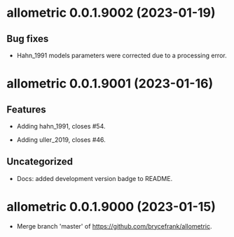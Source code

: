 <!-- NEWS.md is maintained by https://cynkra.github.io/fledge, do not edit -->

# allometric 0.0.1.9002 (2023-01-19)

## Bug fixes

- Hahn_1991 models parameters were corrected due to a processing error.


# allometric 0.0.1.9001 (2023-01-16)

## Features

- Adding hahn_1991, closes #54.

- Adding uller_2019, closes #46.

## Uncategorized

- Docs: added development version badge to README.


# allometric 0.0.1.9000 (2023-01-15)

- Merge branch 'master' of https://github.com/brycefrank/allometric.
